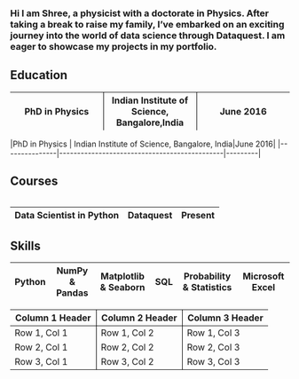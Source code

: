### Hi I am Shree, a physicist with a doctorate in Physics. After taking a break to raise my family, I’ve embarked on an exciting journey into the world of data science through Dataquest. I am eager to showcase my projects in my portfolio.


## Education
<table>
  <colgroup>
    <col style="width: 33%;">
    <col style="width: 33%;">
    <col style="width: 33%;">
  </colgroup>
  <thead>
    <tr>
      <th style="border-right: 1px solid #000;">PhD in Physics</th>
      <th style="border-right: 1px solid #000;">Indian Institute of Science, Bangalore,India</th>
      <th>June 2016</th>
    </tr>
  </thead>
  <table>
|PhD in Physics | Indian Institute of Science, Bangalore, India|June 2016|
|---------------|----------------------------------------------|---------|

## Courses
|Data Scientist in Python|Dataquest|Present|
|------------------------|---------|-------|

## Skills
|Python|NumPy & Pandas|Matplotlib & Seaborn|SQL|Probability & Statistics|Microsoft Excel|
|------|--------------|--------------------|---|------------------------|---------------|

<table>
  <colgroup>
    <col style="width: 33%;">
    <col style="width: 33%;">
    <col style="width: 33%;">
  </colgroup>
  <thead>
    <tr>
      <th style="border-right: 1px solid #000;">Column 1 Header</th>
      <th style="border-right: 1px solid #000;">Column 2 Header</th>
      <th>Column 3 Header</th>
    </tr>
  </thead>
  <tbody>
    <tr>
      <td style="border-right: 1px solid #000;">Row 1, Col 1</td>
      <td style="border-right: 1px solid #000;">Row 1, Col 2</td>
      <td>Row 1, Col 3</td>
    </tr>
    <tr>
      <td style="border-right: 1px solid #000;">Row 2, Col 1</td>
      <td style="border-right: 1px solid #000;">Row 2, Col 2</td>
      <td>Row 2, Col 3</td>
    </tr>
    <tr>
      <td style="border-right: 1px solid #000;">Row 3, Col 1</td>
      <td style="border-right: 1px solid #000;">Row 3, Col 2</td>
      <td>Row 3, Col 3</td>
    </tr>
  </tbody>
</table>

